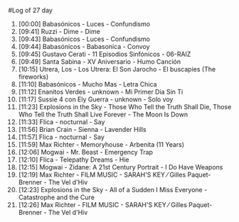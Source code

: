 #Log of 27 day

1. [00:00] Babasónicos - Luces - Confundismo
1. [09:41] Ruzzi - Dime - Dime
1. [09:43] Babasónicos - Luces - Confundismo
1. [09:44] Babasónicos - Babasonica - Convoy
1. [09:45] Gustavo Cerati - 11 Episodios Sinfónicos - 06-RAIZ
1. [09:49] Santa Sabina - XV Aniversario - Humo Canción
1. [10:15] Utrera, Los - Los Utrera: El Son Jarocho - El buscapies (The fireworks)
1. [11:10] Babasónicos - Mucho Mas - Letra Chica
1. [11:12] Enanitos Verdes - unknown - Mi Primer Dia Sin Ti
1. [11:17] Sussie 4 con Ely Guerra - unknown - Solo voy
1. [11:23] Explosions in the Sky - Those Who Tell the Truth Shall Die, Those Who Tell the Truth Shall Live Forever - The Moon Is Down
1. [11:33] Flica - nocturnal - Say
1. [11:56] Brian Crain - Sienna - Lavender Hills
1. [11:57] Flica - nocturnal - Say
1. [11:59] Max Richter - Memoryhouse - Arbenita (11 Years)
1. [12:06] Mogwai - Mr. Beast - Emergency Trap
1. [12:10] Flica - Telepathy Dreams - Hie
1. [12:15] Mogwai - Zidane: A 21st Century Portrait - I Do Have Weapons
1. [12:19] Max Richter - FILM MUSIC - SARAH'S KEY ⁄ Gilles Paquet-Brenner - The Vel d'Hiv
1. [12:23] Explosions in the Sky - All of a Sudden I Miss Everyone - Catastrophe and the Cure
1. [12:26] Max Richter - FILM MUSIC - SARAH'S KEY ⁄ Gilles Paquet-Brenner - The Vel d'Hiv
